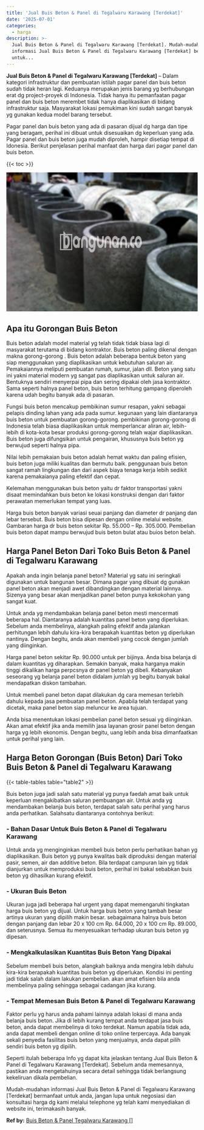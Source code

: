 ```yaml
---
title: 'Jual Buis Beton & Panel di Tegalwaru Karawang [Terdekat]'
date: '2025-07-01'
categories:
  - harga
description: >-
  Jual Buis Beton & Panel di Tegalwaru Karawang [Terdekat]. Mudah-mudahan
  informasi Jual Buis Beton & Panel di Tegalwaru Karawang [Terdekat] bermanfaat
  untuk...
---
```


**Jual Buis Beton & Panel di Tegalwaru Karawang \[Terdekat\]** – Dalam kategori infrastruktur dan pembuatan istilah pagar panel dan buis beton sudah tidak heran lagi. Keduanya merupakan jenis barang yg berhubungan erat dg project-proyek di Indonesia. Tidak hanya itu pemanfaatan pagar panel dan buis beton merembet tidak hanya diaplikasikan di bidang infrastruktur saja. Masyarakat lokasi pemukiman kini sudah sangat banyak yg gunakan kedua model barang tersebut.

Pagar panel dan buis beton yang ada di pasaran dijual dg harga dan tipe yang beragam, perihal ini dibuat untuk disesuaikan dg keperluan yang ada. Pagar panel dan buis beton juga mudah diproleh, hampir disetiap tempat di Idonesia. Berikut penjelasan perihal manfaat dan harga dari pagar panel dan buis beton.

{{< toc >}}

![Jual Buis Beton & Panel di Tegalwaru Karawang [Terdekat]](/images/jual-panel-buis-beton-murah-09.png)

## Apa itu Gorongan Buis Beton

Buis beton adalah model material yg telah tidak tidak biasa lagi di masyarakat terutama di bidang kontraktor. Buis beton paling dikenal dengan makna gorong-gorong . Buis beton adalah beberapa bentuk beton yang siap menggunakan yang diaplikasikan untuk kebutuhan saluran air. Pemakaiannya meliputi pembuatan rumah, sumur, jalan dll. Beton yang satu ini yakni material modern yg sangat pas diaplikasikan untuk saluran air. Bentuknya sendiri menyerpai pipa dan sering dipakai oleh jasa kontraktor. Sama seperti halnya panel beton, buis beton terhitung gampang diperoleh karena udah begitu banyak ada di pasaran.

Fungsi buis beton mencakup pembikinan sumur resapan, yakni sebagai pelapis dinding lahan yang ada pada sumur. kegunaan yang lain diantaranya buis beton untuk pembuatan gorong-gorong. pembikinan gorong-gorong di Indonesia telah biasa diaplikasikan untuk memperlancar aliran air, lebih-lebih di kota-kota besar produksi gorong-gorong telah wajar diaplikasikan. Buis beton juga difungsikan untuk pengairan, khususnya buis beton yg berwujud seperti halnya pipa.

Nilai lebih pemakaian buis beton adalah hemat waktu dan paling efisien, buis beton juga miliki kualitas dan bermutu baik. penggunaan buis beton sangat ramah lingkungan dan dari aspek biaya tenaga kerja lebih sedikit karena pemakaianya paling efektif dan cepat.

Kelemahan menggunakan buis beton yaitu dr faktor transportasi yakni disaat memindahkan buis beton ke lokasi konstruksi dengan dari faktor perawatan memerlukan tempat yang luas.

Harga buis beton banyak variasi seuai panjang dan diameter dr panjang dan lebar tersebut. Buis beton bisa dipesan dengan online melalui website. Gambaran harga dr buis beton sekitar Rp. 55.000 – Rp. 305.000. Pembelian buis beton dapat mampu berwujud buis beton bulat atau buios beton belah.

## Harga Panel Beton Dari Toko Buis Beton & Panel di Tegalwaru Karawang

Apakah anda ingin belanja panel beton? Material yg satu ini seringkali digunakan untuk bangunan besar. Dimana pagar yang dibuat dg gunakan panel beton akan menjadi awet dibandingkan dengan material lainnya. Sizenya yang besar akan menjadikan panel beton punya kekokohan yang sangat kuat.

Untuk anda yg mendambakan belanja panel beton mesti mencermati beberapa hal. Diantaranya adalah kuantitas panel beton yang diperlukan. Sebelum anda membelinya, alangkah paling efektif anda jalankan perhitungan lebih dahulu kira-kira berapakah kuantitas beton yg diperlukan nantinya. Dengan begitu, anda akan membeli yang cocok dengan jumlah yang diinginkan.

Harga panel beton sekitar Rp. 90.000 untuk per bijinya. Anda bisa belanja di dalam kuantitas yg diharapkan. Semakin banyak, maka harganya makin tinggi dikalikan harga perpcsnya dr panel beton yg dibeli. Kebanyakan seseorang yg belanja panel beton didalam jumlah yg begitu banyak bakal mendapatkan diskon tambahan.

Untuk membeli panel beton dapat dilakukan dg cara memesan terlebih dahulu kepada jasa pembuatan panel beton. Apabila telah terdapat yang dicetak, maka panel beton siap meluncur ke area tujuan.

Anda bisa menentukan lokasi pembelian panel beton sesuai yg diinginkan. Akan amat efektif jika anda memilih jasa layanan grosir panel beton dengan harga yg lebih ekonomis. Dengan begitu, uang lebih anda bisa dimanfaatkan untuk perihal yang lain.

## Harga Beton Gorongan (Buis Beton) Dari Toko Buis Beton & Panel di Tegalwaru Karawang

{{< table-tables table="table2" >}}

Buis beton juga jadi salah satu material yg punya faedah amat baik untuk keperluan mengakibatkan saluran pembuangan air. Untuk anda yg mendambakan belanja buis beton, terdapat salah satu perihal yang harus anda perhatikan. Salahsatu diantaranya contohnya berikut:

### \- Bahan Dasar Untuk Buis Beton & Panel di Tegalwaru Karawang

Untuk anda yg menginginkan membeli buis beton perlu perhatikan bahan yg diaplikasikan. Buis beton yg punya kwalitas baik diproduksi dengan material pasir, semen, air dan additive beton. Bila terdapat campuran lain yg tidak dianjurkan untuk memproduksi buis beton, perihal ini bakal sebabkan buis beton yg dihasilkan kurang efektif.

### \- Ukuran Buis Beton

Ukuran juga jadi beberapa hal urgent yang dapat memengaruhi tingkatan harga buis beton yg dijual. Untuk harga buis beton yang tambah besar artinya ukuran yang dipilih makin besar. sebagaimana halnya buis beton dengan panjang dan lebar 20 x 100 cm Rp. 64.000, 20 x 100 cm Rp. 89.000, dan seterusnya. Semua itu menyesuaikan terhadap ukuran buis beton yg dipesan.

### \- Mengkalkulasikan Kuantitas Buis Beton Yang Dipakai

Sebelum membeli buis beton, alangkah baiknya anda mengira lebih dahulu kira-kira berapakah kuantitas buis beton yg diperlukan. Kondisi ini penting jadi tidak salah dalam lakukan pembelian. akan amat efisien bila anda membelinya paling sehingga sebagai cadangan jika kurang.

### \- Tempat Memesan Buis Beton & Panel di Tegalwaru Karawang

Faktor perlu yg harus anda pahami lainnya adalah lokasi di mana anda belanja buis beton. Jika di lebih kurang tempat anda terdapat jasa buis beton, anda dapat membelinya di toko terdekat. Namun apabila tidak ada, anda dapat membeli dengan online di toko online terpercaya. Ada banyak sekali penyedia fasilitas buis beton yang menjualnya, anda dapat pilih sendiri buis beton yg dipilih.

Seperti itulah beberapa Info yg dapat kita jelaskan tentang Jual Buis Beton & Panel di Tegalwaru Karawang \[Terdekat\]. Sebelum anda memesannya, pastikan anda mengetahuinya secara detail sehingga tidak berlangsung kekeliruan dikala pembelian.

Mudah-mudahan informasi Jual Buis Beton & Panel di Tegalwaru Karawang \[Terdekat\] bermanfaat untuk anda, jangan lupa untuk negosiasi dan konsultasi harga dg kami melalui telephone yg telah kami menyediakan di website ini, terimakasih banyak.

**Ref by:** [Buis Beton & Panel Tegalwaru Karawang []](https://id.wikipedia.org/wiki/Buis)
